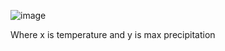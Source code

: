 ![image](https://user-images.githubusercontent.com/55809005/130412552-bc5854a4-e9f4-4447-b93f-d4ab4ee67e06.png)

Where  x is temperature and y is max precipitation
